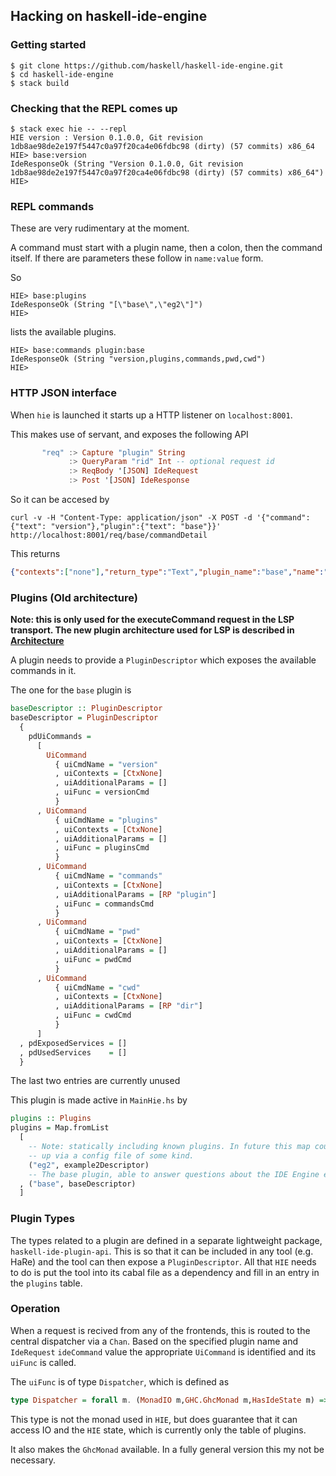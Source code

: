 ## Hacking on haskell-ide-engine

### Getting started

```
$ git clone https://github.com/haskell/haskell-ide-engine.git
$ cd haskell-ide-engine
$ stack build
```

### Checking that the REPL comes up

```
$ stack exec hie -- --repl
HIE version : Version 0.1.0.0, Git revision 1db8ae98de2e197f5447c0a97f20ca4e06fdbc98 (dirty) (57 commits) x86_64
HIE> base:version
IdeResponseOk (String "Version 0.1.0.0, Git revision 1db8ae98de2e197f5447c0a97f20ca4e06fdbc98 (dirty) (57 commits) x86_64")
HIE>
```

### REPL commands

These are very rudimentary at the moment.

A command must start with a plugin name, then a colon, then the command itself.
If there are parameters these follow in `name:value` form.

So

```
HIE> base:plugins
IdeResponseOk (String "[\"base\",\"eg2\"]")
HIE>
```

lists the available plugins.

```
HIE> base:commands plugin:base
IdeResponseOk (String "version,plugins,commands,pwd,cwd")
HIE>
```

### HTTP JSON interface

When `hie` is launched it starts up a HTTP listener on `localhost:8001`.

This makes use of servant, and exposes the following API

```haskell
       "req" :> Capture "plugin" String
             :> QueryParam "rid" Int -- optional request id
             :> ReqBody '[JSON] IdeRequest
             :> Post '[JSON] IdeResponse
```

So it can be accesed by

```
curl -v -H "Content-Type: application/json" -X POST -d '{"command":{"text": "version"},"plugin":{"text": "base"}}' http://localhost:8001/req/base/commandDetail
````

This returns

```json
{"contexts":["none"],"return_type":"Text","plugin_name":"base","name":"version","additional_params":[],"ui_description":"return HIE version","file_extensions":[]}
```

### Plugins (Old architecture)

__Note: this is only used for the executeCommand request in the LSP transport. The new plugin architecture used for LSP is described in [Architecture](Architecture.md)__

A plugin needs to provide a `PluginDescriptor` which exposes the available commands in it.

The one for the `base` plugin is

```haskell
baseDescriptor :: PluginDescriptor
baseDescriptor = PluginDescriptor
  {
    pdUiCommands =
      [
        UiCommand
          { uiCmdName = "version"
          , uiContexts = [CtxNone]
          , uiAdditionalParams = []
          , uiFunc = versionCmd
          }
      , UiCommand
          { uiCmdName = "plugins"
          , uiContexts = [CtxNone]
          , uiAdditionalParams = []
          , uiFunc = pluginsCmd
          }
      , UiCommand
          { uiCmdName = "commands"
          , uiContexts = [CtxNone]
          , uiAdditionalParams = [RP "plugin"]
          , uiFunc = commandsCmd
          }
      , UiCommand
          { uiCmdName = "pwd"
          , uiContexts = [CtxNone]
          , uiAdditionalParams = []
          , uiFunc = pwdCmd
          }
      , UiCommand
          { uiCmdName = "cwd"
          , uiContexts = [CtxNone]
          , uiAdditionalParams = [RP "dir"]
          , uiFunc = cwdCmd
          }
      ]
  , pdExposedServices = []
  , pdUsedServices    = []
  }
  ```

The last two entries are currently unused

This plugin is made active in `MainHie.hs` by

```haskell
plugins :: Plugins
plugins = Map.fromList
  [
    -- Note: statically including known plugins. In future this map could be set
    -- up via a config file of some kind.
    ("eg2", example2Descriptor)
    -- The base plugin, able to answer questions about the IDE Engine environment.
  , ("base", baseDescriptor)
  ]
```

### Plugin Types

The types related to a plugin are defined in a separate lightweight package,
`haskell-ide-plugin-api`. This is so that it can be included in any tool (e.g.
HaRe) and the tool can then expose a `PluginDescriptor`. All that `HIE` needs to
do is put the tool into its cabal file as a dependency and fill in an entry in
the `plugins` table.

### Operation

When a request is recived from any of the frontends, this is routed to the
central dispatcher via a `Chan`. Based on the specified plugin name and
`IdeRequest` `ideCommand` value the appropriate `UiCommand` is identified and
its `uiFunc` is called.

The `uiFunc` is of type `Dispatcher`, which is defined as

```haskell
type Dispatcher = forall m. (MonadIO m,GHC.GhcMonad m,HasIdeState m) => IdeRequest -> m IdeResponse
```

This type is not the monad used in `HIE`, but does guarantee that it can access
IO and the `HIE` state, which is currently only the table of plugins.

It also makes the `GhcMonad` available. In a fully general version this my not
be necessary.
